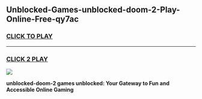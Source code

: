 
## Unblocked-Games-unblocked-doom-2-Play-Online-Free-qy7ac
<h3>
<a href="https://premium76.site?title=unblocked-doom-2&ref=26A">CLICK TO PLAY</a></h3>
<hr>

<h3>
<a href="https://premium76.site?title=unblocked-doom-2&ref=26A">CLICK 2 PLAY</a>
  
</h3>

<a href="https://premium76.site?title=unblocked-doom-2&ref=26A"><img src="https://clearcache.store/games.png"></a>


**unblocked-doom-2 games unblocked: Your Gateway to Fun and Accessible Online Gaming**
